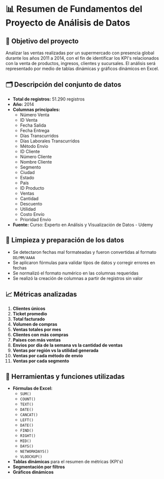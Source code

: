 # 📊 Resumen de Fundamentos del Proyecto de Análisis de Datos

## 🎯 Objetivo del proyecto
Analizar las ventas realizadas por un supermercado con presencia global durante los años 2011 a 2014, con el fin de identificar los KPI's relacionados con la venta de productos, ingresos, clientes y sucursales. El análisis será representado por medio de tablas dinámicas y gráficos dinámicos en Excel.

## 🗂️ Descripción del conjunto de datos
- **Total de registros:** 51.290 registros
- **Año:** 2014
- **Columnas principales:** 
  - Número Venta
  - ID Venta
  - Fecha Salida
  - Fecha Entrega
  - Días Transcurridos
  - Días Laborales Transcurridos
  - Método Envio
  - ID Cliente
  - Número Cliente
  - Nombre Cliente
  - Segmento
  - Ciudad
  - Estado
  - País
  - ID Producto
  - Ventas
  - Cantidad
  - Descuento
  - Utilidad
  - Costo Envío
  - Prioridad Envio
- **Fuente:** Curso: Experto en Análisis y Visualización de Datos - Udemy

## 🧹 Limpieza y preparación de los datos
- Se detectaron fechas mal formateadas y fueron convertidas al formato `DD/MM/AAAA`
- Se aplicaron fórmulas para validar tipos de datos y corregir errores en fechas
- Se normalizó el formato numérico en las columnas requeridas
- Se realizó la creación de columnas a partir de registros sin valor

## 📈 Métricas analizadas
1. **Clientes únicos**
2. **Ticket promedio**
3. **Total facturado**
4. **Volumen de compras**
5. **Ventas totales por mes**
6. **Clientes con más compras**
7. **Países con más ventas**
8. **Envios por día de la semana vs la cantidad de ventas**
9. **Ventas por región vs la utilidad generada**
10. **Ventas por cada método de envio**
11. **Ventas por cada segmento**

## 🧮 Herramientas y funciones utilizadas
- **Fórmulas de Excel:**
  - `SUM()`
  - `COUNT()`
  - `TEXT()`
  - `DATE()`
  - `CANCAT()`
  - `LEFT()`
  - `DATE()`
  - `FIND()`
  - `RIGHT()`
  - `MID()`
  - `DAYS()`
  - `NETWORKDAYS()`
  - `VLOOCKUP()`
- **Tablas dinámicas** para el resumen de métricas (KPI's)
- **Segmentación por filtros** 
- **Gráficos dinámicos**